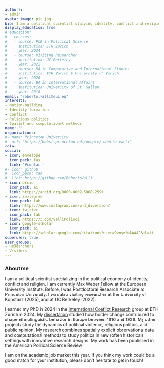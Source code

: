 ```yaml
---
authors:
- admin
avatar_image: pic.jpg
bio: I am a political scientist studying identity, conflict and religion.
display_education: true
# education:
#   courses:
#   - course: PhD in Political Science
#     institution: ETH Zurich
#     year: 2024
#   - course: Visiting Researcher
#     institution: UC Berkeley
#     year: 2022
#   - course: MA in Comparative and International Studies
#     institution: ETH Zurich & University of Zurich
#     year: 2020
#   - course: BA in International Affairs
#     institution: University of St. Gallen
#     year: 2018
email: "roberto.valli@eui.eu"
interests:
- Nation-building
- Identity formation
- Conflict
- Religious politics
- Spatial and computational methods
name: ""
organizations:
#- name: Princeton University
#  url: "https://bobst.princeton.edu/people/roberto-valli"
role: 
social:
- icon: envelope
  icon_pack: fas
  link: '#contact'
#- icon: github
#  icon_pack: fab
#  link: https://github.com/RobertoValli
- icon: orcid
  icon_pack: ai
  link: https://orcid.org/0000-0002-5868-2599
- icon: instagram
  icon_pack: fab
  link: https://www.instagram.com/phd_diversion/
- icon: twitter
  icon_pack: fab
  link: https://x.com/ValliPolisci
- icon: google-scholar
  icon_pack: ai
  link: https://scholar.google.com/citations?user=9vnyvfwAAAAJ&hl=it
superuser: true
user_groups:
- Researchers
- Visitors
---
```


### **About me**

I am a political scientist specializing in the political economy of identity, conflict and religion. 
I am currently Max Weber Fellow at the European University Institute. Before, I was Postdoctoral Research Associate at Princeton University. 
I was also visiting researcher at the University of Konstanz (2025), and at UC Berkeley (2022). 

I earned my PhD in 2024 in the [International Conflict Research](https://icr.ethz.ch/) group at ETH Zurich in 2024. My [dissertation](/project) studied how border change contributed to shape ethnolinguistic behavior in Europe between 1816 and 1938. 
My other projects study the dynamics of political violence, religious politics, and public opinion. 
My research combines spatially explicit observational data and computational methods to study politics in new (often historical) settings with innovative research designs. My work has been published in the American Political Science Review.

I am on the academic job market this year. If you think my work could be a good match for your institution, please don’t hesitate to get in touch!


